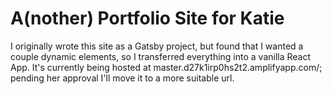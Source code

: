 # A(nother) Portfolio Site for Katie

I originally wrote this site as a Gatsby project, but found that I wanted a couple dynamic elements, so I transferred everything into a vanilla React App. 
It's currently being hosted at master.d27k1irp0hs2t2.amplifyapp.com/; pending her approval I'll move it to a more suitable url.
